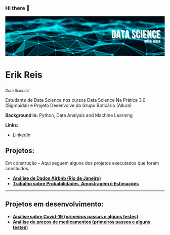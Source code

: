 ### Hi there 👋

<p align="center">
  <img src="banner.png" >
</p>

# Erik Reis
<sub>*Data Scientist*</sub>

Estudante de Data Science nos cursos Data Science Na Prática 3.0 (Sigmoidal) e Projeto Desenvolve do Grupo Boticário (Allura) 

**Background in:** Python, Data Analysis and Machine Learning

**Links:**
* [LinkedIn](https://www.linkedin.com/in/deverikreis/)


## Projetos:
Em construção - Aqui seguem alguns dos projetos executados que foram concluídos.

* [**Análise de Dados Airbnb (Rio de Janeiro)**](https://colab.research.google.com/drive/13hnJNti1lUheVybzquj9R7YZmc0aU2cb?usp=sharing)
* [**Trabalho sobre Probabilidades, Amostragem e Estimações**](https://colab.research.google.com/drive/1powtDisc5jCnaBgHDkPOi4aqLg2ffMmx?usp=sharing)

---

## Projetos em desenvolvimento:

* [**Análise sobre Covid-19 (primeiros passos e alguns testes)**](https://colab.research.google.com/drive/1iXEGv8Zucv1E5-91AktfACsqAerWQA4W?usp=sharing)
* [**Análise de preços de medicamentos (primeiros passos e alguns testes)**](https://colab.research.google.com/drive/1mI8wkcCAPgIb-6en-Rh-FBZX6Cl0YvU4?usp=sharing)


<!--
**rirawax/rirawax** is a ✨ _special_ ✨ repository because its `README.md` (this file) appears on your GitHub profile.

Here are some ideas to get you started:

- 🔭 I’m currently working on ...
- 🌱 I’m currently learning ...
- 👯 I’m looking to collaborate on ...
- 🤔 I’m looking for help with ...
- 💬 Ask me about ...
- 📫 How to reach me: ...
- 😄 Pronouns: ...
- ⚡ Fun fact: ...
-->
